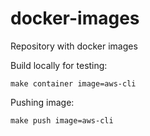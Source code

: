 # docker-images

Repository with docker images

Build locally for testing:
```
make container image=aws-cli
```

Pushing image:
```
make push image=aws-cli
```

